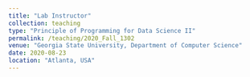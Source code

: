 ```yaml
---
title: "Lab Instructor"
collection: teaching
type: "Principle of Programming for Data Science II"
permalink: /teaching/2020_Fall_1302
venue: "Georgia State University, Department of Computer Science"
date: 2020-08-23
location: "Atlanta, USA"
---
```


<!-- This is a description of a teaching experience. You can use markdown like any other post.

# Heading 1

# Heading 2

# Heading 3 -->
